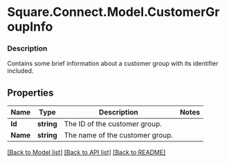 # Square.Connect.Model.CustomerGroupInfo

### Description

Contains some brief information about a customer group with its identifier included.

## Properties

Name | Type | Description | Notes
------------ | ------------- | ------------- | -------------
**Id** | **string** | The ID of the customer group. | 
**Name** | **string** | The name of the customer group. | 



[[Back to Model list]](../README.md#documentation-for-models) [[Back to API list]](../README.md#documentation-for-api-endpoints) [[Back to README]](../README.md)

